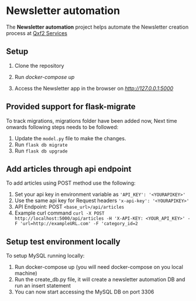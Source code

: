 # Newsletter automation
The **Newsletter automation** project helps automate the Newsletter creation process at [Qxf2 Services](https://qxf2.com/)

## Setup
  1. Clone the repository

  2. Run *docker-compose up*

  3. Access the Newsletter app in the browser on *http://127.0.0.1:5000*

## Provided support for flask-migrate
  To track migrations, migrations folder have been added now, Next time onwards following steps needs to be followed:
  1. Update the `model.py` file to make the changes.
  2. Run `flask db migrate`
  3. Run `flask db upgrade`

## Add articles through api endpoint
  To add articles using POST method use the following:
  1. Set your api key in environment variable as `'API_KEY': '<YOURAPIKEY>'`
  2. Use the same api key for Request headers `'x-api-key': '<YOURAPIKEY>'`
  3. API Endpoint: POST `<base_url>/api/articles`  
  4. Example curl command ` curl -X POST http://localhost:5000/api/articles -H 'X-API-KEY: <YOUR_API_KEY>' -F 'url=http://exampleURL.com' -F 'category_id=2 `

## Setup test environment locally
  To setup MySQL running locally:
  1. Run docker-compose up (you will need docker-compose on you local machine)
  2. Run the create_db.py file, it will create a newsletter automation DB and run an insert statement
  3. You can now start accessing the MySQL DB on port 3306
